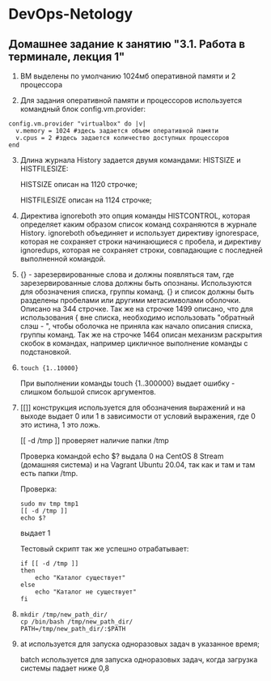 # DevOps-Netology

## Домашнее задание к занятию "3.1. Работа в терминале, лекция 1"

1. ВМ выделены по умолчанию 1024мб оперативной памяти и 2 процессора

2. Для задания оперативной памяти и процессоров используется командный блок config.vm.provider:
	
  ```
  config.vm.provider "virtualbox" do |v|
    v.memory = 1024 #здесь задается объем оперативной памяти
    v.cpus = 2 #здесь задается количество доступных процессоров
  end
  ```
3. Длина журнала History задается двумя командами: HISTSIZE и HISTFILESIZE:
	
	HISTSIZE описан на 1120 строчке;
	
	HISTFILESIZE описан на 1124 строчке;

4. Директива ignoreboth это опция команды HISTCONTROL, которая определяет каким образом список команд сохраняются в журнале History. ignoreboth объединяет и использует директиву ignorespace, которая не сохраняет строки начинающиеся с пробела, и директиву ignoredups, которая не сохраняет строки, совпадающие с последней выполненной командой.
5. {} - зарезервированные слова и должны появляться там, где зарезервированные слова должны быть опознаны. Используются для обозначения списка, группы команд. {} и список должны быть разделены пробелами или другими метасимволами оболочки. Описано на 344 строчке. 
Так же на строчке 1499 описано, что для использования { вне списка, необходимо использовать "обратный слэш - \", чтобы оболочка не приняла как начало описания списка, группы команд.
Так же на строчке 1464 описан механизм раскрытия скобок в командах, например цикличное выполнение команды с подстановкой.
6. 
	```
	touch {1..10000}
	```
   При выполнении команды touch {1..300000} выдает ошибку - слишком большой список аргументов.

7. [[]] конструкция используется для обозначения выражений и на выходе выдает 0 или 1 в зависимости от условий выражения, где 0 это истина, 1 это ложь.

   [[ -d /tmp ]] проверяет наличие папки /tmp
   
   Проверка командой echo $? выдала 0 на CentOS 8 Stream (домашняя система) и на Vagrant Ubuntu 20.04, так как и там и там есть папки /tmp. 
   
   Проверка:
   	```
   	sudo mv tmp tmp1
	[[ -d /tmp ]]
	echo $?
	```
	выдает 1
	
   Тестовый скрипт так же успешно отрабатывает:
   	```
   	if [[ -d /tmp ]]
	then
		echo "Каталог существует"
	else
		echo "Каталог не существует"
	fi
	```
8. 
	```
	mkdir /tmp/new_path_dir/
	cp /bin/bash /tmp/new_path_dir/
	PATH=/tmp/new_path_dir/:$PATH
	```
9. at используется для запуска одноразовых задач в указанное время; 
   
   batch используется для запуска одноразовых задач, когда загрузка системы падает ниже 0,8  
